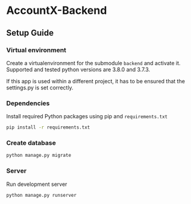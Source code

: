 # AccountX-Backend

## Setup Guide

### Virtual environment
Create a virtualenvironment for the submodule `backend` and activate it.
Supported and tested python versions are 3.8.0 and 3.7.3.

If this app is used within a different project, it has to be ensured that the settings.py is set correctly.

### Dependencies
Install required Python packages using pip and `requirements.txt`
```bash
pip install -r requirements.txt
```

### Create database
```bash
python manage.py migrate
```

### Server
Run development server
```bash
python manage.py runserver
```
